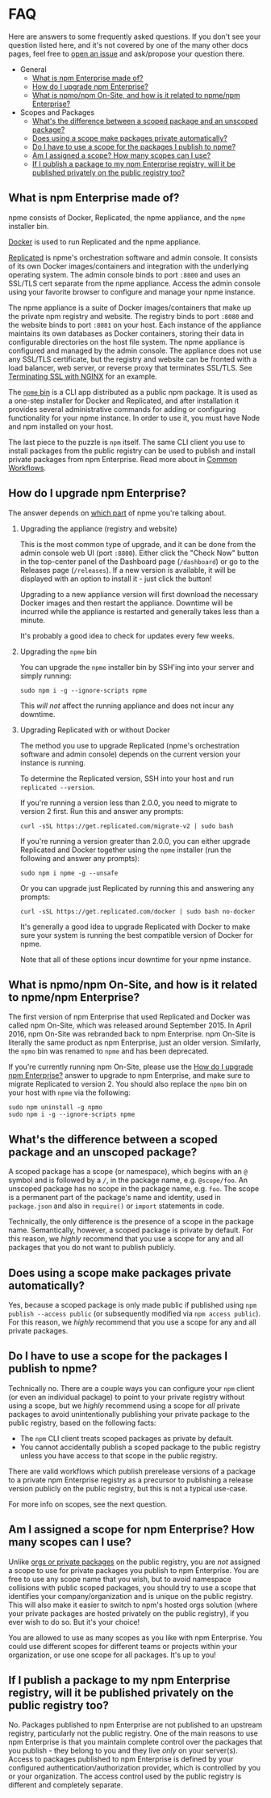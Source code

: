 # FAQ

Here are answers to some frequently asked questions. If you don't see your question listed here, and it's not covered by one of the many other docs pages, feel free to [open an issue](https://github.com/npm/npme-docs/issues) and ask/propose your question there.

- General
    - [What is npm Enterprise made of?](#what-is-npm-enterprise-made-of)
    - [How do I upgrade npm Enterprise?](#how-do-i-upgrade-npm-enterprise)
    - [What is npmo/npm On-Site, and how is it related to npme/npm Enterprise?](#what-is-npmonpm-on-site-and-how-is-it-related-to-npmenpm-enterprise)
- Scopes and Packages
    - [What's the difference between a scoped package and an unscoped package?](#whats-the-difference-between-a-scoped-package-and-an-unscoped-package)
    - [Does using a scope make packages private automatically?](#does-using-a-scope-make-packages-private-automatically)
    - [Do I have to use a scope for the packages I publish to npme?](#do-i-have-to-use-a-scope-for-the-packages-i-publish-to-npme)
    - [Am I assigned a scope? How many scopes can I use?](#am-i-assigned-a-scope-for-npm-enterprise-how-many-scopes-can-i-use)
    - [If I publish a package to my npm Enterprise registry, will it be published privately on the public registry too?](#if-i-publish-a-package-to-my-npm-enterprise-registry-will-it-be-published-privately-on-the-public-registry-too)

## What is npm Enterprise made of?

npme consists of Docker, Replicated, the npme appliance, and the `npme` installer bin.

[Docker](https://www.docker.com/) is used to run Replicated and the npme appliance.

[Replicated](https://www.replicated.com/) is npme's orchestration software and admin console. It consists of its own Docker images/containers and integration with the underlying operating system. The admin console binds to port `:8800` and uses an SSL/TLS cert separate from the npme appliance. Access the admin console using your favorite browser to configure and manage your npme instance.

The npme appliance is a suite of Docker images/containers that make up the private npm registry and website. The registry binds to port `:8080` and the website binds to port `:8081` on your host. Each instance of the appliance maintains its own databases as Docker containers, storing their data in configurable directories on the host file system. The npme appliance is configured and managed by the admin console. The appliance does not use any SSL/TLS certificate, but the registry and website can be fronted with a load balancer, web server, or reverse proxy that terminates SSL/TLS. See [Terminating SSL with NGINX](../tutorials/nginx.md) for an example.

The [`npme` bin](https://www.npmjs.com/package/npme) is a CLI app distributed as a public npm package. It is used as a one-step installer for Docker and Replicated, and after installation it provides several administrative commands for adding or configuring functionality for your npme instance. In order to use it, you must have Node and npm installed on your host.

The last piece to the puzzle is `npm` itself. The same CLI client you use to install packages from the public registry can be used to publish and install private packages from npm Enterprise. Read more about in [Common Workflows](../workflow/README.md).

## How do I upgrade npm Enterprise?

The answer depends on [which part](#what-is-npm-enterprise-made-of) of npme you're talking about.

1. Upgrading the appliance (registry and website)

    This is the most common type of upgrade, and it can be done from the admin console web UI (port `:8800`). Either click the "Check Now" button in the top-center panel of the Dashboard page (`/dashboard`) or go to the Releases page (`/releases`). If a new version is available, it will be displayed with an option to install it - just click the button!

    Upgrading to a new appliance version will first download the necessary Docker images and then restart the appliance. Downtime will be incurred while the appliance is restarted and generally takes less than a minute.

    It's probably a good idea to check for updates every few weeks.

2. Upgrading the `npme` bin

    You can upgrade the `npme` installer bin by SSH'ing into your server and simply running:

    ```
    sudo npm i -g --ignore-scripts npme
    ```

    This _will not_ affect the running appliance and does not incur any downtime.

3. Upgrading Replicated with or without Docker

    The method you use to upgrade Replicated (npme's orchestration software and admin console) depends on the current version your instance is running.

    To determine the Replicated version, SSH into your host and run `replicated --version`.

    If you're running a version less than 2.0.0, you need to migrate to version 2 first. Run this and answer any prompts:

    ```
    curl -sSL https://get.replicated.com/migrate-v2 | sudo bash
    ```

    If you're running a version greater than 2.0.0, you can either upgrade Replicated and Docker together using the `npme` installer (run the following and answer any prompts):

    ```
    sudo npm i npme -g --unsafe
    ```

    Or you can upgrade just Replicated by running this and answering any prompts:

    ```
    curl -sSL https://get.replicated.com/docker | sudo bash no-docker
    ```

    It's generally a good idea to upgrade Replicated with Docker to make sure your system is running the best compatible version of Docker for npme.

    Note that all of these options incur downtime for your npme instance.

## What is npmo/npm On-Site, and how is it related to npme/npm Enterprise?

The first version of npm Enterprise that used Replicated and Docker was called npm On-Site, which was released around September 2015. In April 2016, npm On-Site was rebranded back to npm Enterprise. npm On-Site is literally the same product as npm Enterprise, just an older version. Similarly, the `npmo` bin was renamed to `npme` and has been deprecated.

If you're currently running npm On-Site, please use the [How do I upgrade npm Enterprise?](#how-do-i-upgrade-npm-enterprise) answer to upgrade to npm Enterprise, and make sure to migrate Replicated to version 2. You should also replace the `npmo` bin on your host with `npme` via the following:

```
sudo npm uninstall -g npmo
sudo npm i -g --ignore-scripts npme
```

## What's the difference between a scoped package and an unscoped package?

A scoped package has a scope (or namespace), which begins with an `@` symbol and is followed by a `/`, in the package name, e.g. `@scope/foo`. An unscoped package has no scope in the package name, e.g. `foo`. The scope is a permanent part of the package's name and identity, used in `package.json` and also in `require()` or `import` statements in code.

Technically, the only difference is the presence of a scope in the package name. Semantically, however, a scoped package is private by default. For this reason, we *highly* recommend that you use a scope for any and all packages that you do not want to publish publicly.

## Does using a scope make packages private automatically?

Yes, because a scoped package is only made public if published using `npm publish --access public` (or subsequently modified via `npm access public`). For this reason, we *highly* recommend that you use a scope for any and all private packages.

## Do I have to use a scope for the packages I publish to npme?

Technically no. There are a couple ways you can configure your `npm` client (or even an individual package) to point to your private registry without using a scope, but we *highly* recommend using a scope for _all_ private packages to avoid unintentionally publishing your private package to the public registry, based on the following facts:

- The `npm` CLI client treats scoped packages as private by default.
- You cannot accidentally publish a scoped package to the public registry unless you have access to that scope in the public registry.

There are valid workflows which publish prerelease versions of a package to a private npm Enterprise registry as a precursor to publishing a release version publicly on the public registry, but this is not a typical use-case.

For more info on scopes, see the next question.

## Am I assigned a scope for npm Enterprise? How many scopes can I use?

Unlike [orgs or private packages](https://www.npmjs.com/features) on the public registry, you are *not* assigned a scope to use for private packages you publish to npm Enterprise. You are free to use any scope name that you wish, but to avoid namespace collisions with public scoped packages, you should try to use a scope that identifies your company/organization and is unique on the public registry. This will also make it easier to switch to npm's hosted orgs solution (where your private packages are hosted privately on the public registry), if you ever wish to do so. But it's your choice!

You are allowed to use as many scopes as you like with npm Enterprise. You could use different scopes for different teams or projects within your organization, or use one scope for all packages. It's up to you!

## If I publish a package to my npm Enterprise registry, will it be published privately on the public registry too?

No. Packages published to npm Enterprise are not published to an upstream registry, particularly not the public registry. One of the main reasons to use npm Enterprise is that you maintain complete control over the packages that you publish - they belong to you and they live _only_ on your server(s). Access to packages published to npm Enterprise is defined by your configured authentication/authorization provider, which is controlled by you or your organization. The access control used by the public registry is different and completely separate.
